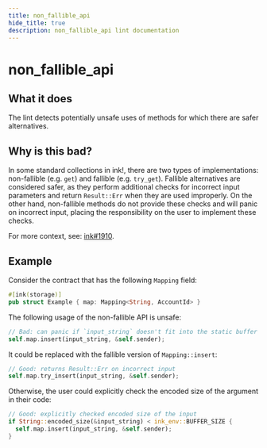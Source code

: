 ```yaml
---
title: non_fallible_api
hide_title: true
description: non_fallible_api lint documentation
---
```

# non_fallible_api
## What it does

The lint detects potentially unsafe uses of methods for which there are safer alternatives.

## Why is this bad?

In some standard collections in ink!, there are two types of implementations: non-fallible
(e.g. `get`) and fallible (e.g. `try_get`). Fallible alternatives are considered safer,
as they perform additional checks for incorrect input parameters and return `Result::Err`
when they are used improperly. On the other hand, non-fallible methods do not provide these
checks and will panic on incorrect input, placing the responsibility on the user to
implement these checks.

For more context, see: [ink#1910](https://github.com/paritytech/ink/pull/1910).

## Example

Consider the contract that has the following `Mapping` field:

```rust
#[ink(storage)]
pub struct Example { map: Mapping<String, AccountId> }
```

The following usage of the non-fallible API is unsafe:

```rust
// Bad: can panic if `input_string` doesn't fit into the static buffer
self.map.insert(input_string, &self.sender);
```

It could be replaced with the fallible version of `Mapping::insert`:

```rust
// Good: returns Result::Err on incorrect input
self.map.try_insert(input_string, &self.sender);
```

Otherwise, the user could explicitly check the encoded size of the argument in their code:

```rust
// Good: explicitly checked encoded size of the input
if String::encoded_size(&input_string) < ink_env::BUFFER_SIZE {
  self.map.insert(input_string, &self.sender);
}
```
